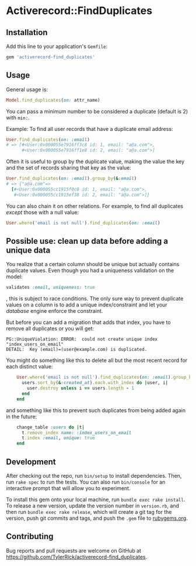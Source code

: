 # Activerecord::FindDuplicates

## Installation

Add this line to your application's `Gemfile`:

```ruby
gem 'activerecord-find_duplicates'
```

## Usage

General usage is:
```ruby
Model.find_duplicates(on: attr_name)
```

You can pass a minimum number to be considered a duplicate (default is 2) with `min:`.

Example: To find all user records that have a duplicate email address:
```ruby
User.find_duplicates(on: :email)
# => [#<User:0x000055e7916ff3c8 id: 1, email: "a@a.com">,
      #<User:0x000055e7916ff1e8 id: 2, email: "a@a.com">]
```

Often it is useful to group by the duplicate value, making the value the key and the set of records sharing that key as the value:
```ruby
User.find_duplicates(on: :email).group_by(&:email)
# => {"a@a.com"=>
  [#<User:0x000055cc1915f0c8 id: 1, email: "a@a.com">,
   #<User:0x000055cc1915ef38 id: 2, email: "a@a.com">]}
```

You can also chain it on other relations. For example, to find all duplicates *except* those with a null value:
```ruby
User.where('email is not null').find_duplicates(on: :email)
```

## Possible use: clean up data before adding a unique data

You realize that a certain column should be unique but actually contains duplicate values. Even though you had a uniqueness validation on the model:
```ruby
validates :email, uniqueness: true
```
, this is subject to race conditions. The only sure way to prevent duplicate values on a column is to add a unique index/constraint and let your *database* engine enforce the constraint.

But before you can add a migration that adds that index, you have to remove all duplicates or you will get:
```
PG::UniqueViolation: ERROR:  could not create unique index "index_users_on_email"
DETAIL:  Key (email)=(user@example.com) is duplicated.
```

You might do something like this to delete all but the most recent record for each distinct value:

```ruby
    User.where('email is not null').find_duplicates(on: :email).group_by(&:email).each do |email, users|
      users.sort_by(&:created_at).each.with_index do |user, i|
        user.destroy unless i == users.length - 1
      end
    end
```

and something like this to prevent such duplicates from being added again in the future:

```ruby
    change_table :users do |t|
      t.remove_index name: :index_users_on_email
      t.index :email, unique: true
    end
```

## Development

After checking out the repo, run `bin/setup` to install dependencies. Then, run `rake spec` to run the tests. You can also run `bin/console` for an interactive prompt that will allow you to experiment.

To install this gem onto your local machine, run `bundle exec rake install`. To release a new version, update the version number in `version.rb`, and then run `bundle exec rake release`, which will create a git tag for the version, push git commits and tags, and push the `.gem` file to [rubygems.org](https://rubygems.org).

## Contributing

Bug reports and pull requests are welcome on GitHub at https://github.com/TylerRick/activerecord-find_duplicates.
